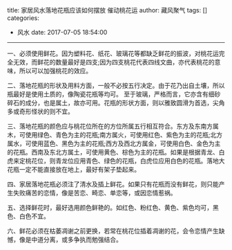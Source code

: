 title: 家居风水落地花瓶应该如何摆放 催动桃花运
author: 藏风聚气
tags: []
categories:
  - 风水
date: 2017-07-05 18:54:00
---
一、必须使用鲜花。因为塑料花、纸花、玻璃花等都缺乏鲜花的振波，对桃花运完全无效，而鲜花的数量最好是四支;因为四支桃花代表四线文曲，亦代表桃花的意味，所以可以加强桃花的效应。

二、落地花瓶的形状及用料方面，一般不必按五行决定。由于花乃出自土壤，所以瓶最好是使用土质的，像陶瓷花瓶等均可。 至于玻璃，严格而言，它亦含有细砂碎石的成分，也是属土，故亦可用。花瓶的形状方面，则以雅致圆滑为首选，尖角多或奇形怪状的则不宜。

三、落地花瓶的颜色应与桃花位所在的方位所属五行相互符合。东方及东南方属木，可使用绿色、青色为主的花瓶;南方属火，可使用红色、紫色为主的花瓶;北方属水，可使用蓝色、黑色为主的花瓶;西方及西北方属金，可使用白色、金色为主的花瓶。西南及东北方属土，可使用黄色、棕色为主的花瓶。如果是根据青龙、白虎来定桃花位，则青龙位应用青色、绿色的花瓶，白虎位应用白色的花瓶。落地大花瓶一定不能直接放在地上，最好有架子垫起来。

四、家居落地花瓶必须注了清水及插上鲜花。如果只有花瓶而没有鲜花，则只能产生失败痛苦的恋情，像是苦恋、畸恋、单恋等，或因恋情惹祸。

五、选择鲜花时，最好选用颜色鲜艳的。如红色、粉红色、黄色、紫色均可，黑色、白色不宜。

六、鲜花必须在枯萎凋谢之前更换，若常在桃花位插着凋谢的花，会令恋情产生缺憾，像是中道分离，或多争执而勉强结合。